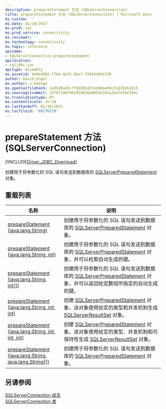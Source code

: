 ```yaml
---
description: prepareStatement 方法 (SQLServerConnection)
title: prepareStatement 方法 (SQLServerConnection) | Microsoft Docs
ms.custom: ''
ms.date: 01/19/2017
ms.prod: sql
ms.prod_service: connectivity
ms.reviewer: ''
ms.technology: connectivity
ms.topic: reference
apiname:
- SQLServerConnection.prepareStatement
apilocation:
- sqljdbc.jar
apitype: Assembly
ms.assetid: bd4e4085-f704-4a73-b6a7-7d443d564728
author: David-Engel
ms.author: v-daenge
ms.openlocfilehash: 2a95d9ad5c7f9d381d2feb98ae09c31d78263d15
ms.sourcegitcommit: 33f0f190f962059826e002be165a2bef4f9e350c
ms.translationtype: HT
ms.contentlocale: zh-CN
ms.lasthandoff: 01/30/2021
ms.locfileid: "99176729"
---
```

# <a name="preparestatement-method-sqlserverconnection"></a>prepareStatement 方法 (SQLServerConnection)
[!INCLUDE[Driver_JDBC_Download](../../../includes/driver_jdbc_download.md)]

  创建用于将参数化的 SQL 语句发送到数据库的 [SQLServerPreparedStatement](../../../connect/jdbc/reference/sqlserverpreparedstatement-class.md) 对象。  
  
## <a name="overload-list"></a>重载列表  
  
|名称|说明|  
|----------|-----------------|  
|[prepareStatement (java.lang.String)](../../../connect/jdbc/reference/preparestatement-method-java-lang-string.md)|创建用于将参数化的 SQL 语句发送到数据库的 [SQLServerPreparedStatement](../../../connect/jdbc/reference/sqlserverpreparedstatement-class.md) 对象。|  
|[prepareStatement (java.lang.String, int)](../../../connect/jdbc/reference/preparestatement-method-java-lang-string-int.md)|创建用于将参数化的 SQL 语句发送到数据库的 [SQLServerPreparedStatement](../../../connect/jdbc/reference/sqlserverpreparedstatement-class.md) 对象，并可以检索自动生成的键。|  
|[prepareStatement (java.lang.String, int&#91;&#93;)](../../../connect/jdbc/reference/preparestatement-method-java-lang-string.md)|创建用于将参数化的 SQL 语句发送到数据库的 [SQLServerPreparedStatement](../../../connect/jdbc/reference/sqlserverpreparedstatement-class.md) 对象，并可以返回给定数组所指定的自动生成的键。|  
|[prepareStatement (java.lang.String, int, int)](../../../connect/jdbc/reference/preparestatement-method-java-lang-string-int-int.md)|创建 [SQLServerPreparedStatement](../../../connect/jdbc/reference/sqlserverpreparedstatement-class.md) 对象，该对象使用给定的类型和并发机制生成 [SQLServerResultSet](../../../connect/jdbc/reference/sqlserverresultset-class.md) 对象。|  
|[prepareStatement (java.lang.String, int, int, int)](../../../connect/jdbc/reference/preparestatement-method-java-lang-string-int-int-int.md)|创建 [SQLServerPreparedStatement](../../../connect/jdbc/reference/sqlserverpreparedstatement-class.md) 对象，该对象使用给定的类型、并发机制和可保持性生成 [SQLServerResultSet](../../../connect/jdbc/reference/sqlserverresultset-class.md) 对象。|  
|[prepareStatement (java.lang.String, java.lang.String&#91;&#93;)](../../../connect/jdbc/reference/preparestatement-method-java-lang-string-java-lang-string.md)|创建用于将参数化的 SQL 语句发送到数据库的 [SQLServerPreparedStatement](../../../connect/jdbc/reference/sqlserverpreparedstatement-class.md) 对象。|  
  
## <a name="see-also"></a>另请参阅  
 [SQLServerConnection 成员](../../../connect/jdbc/reference/sqlserverconnection-members.md)   
 [SQLServerConnection 类](../../../connect/jdbc/reference/sqlserverconnection-class.md)  
  
  

